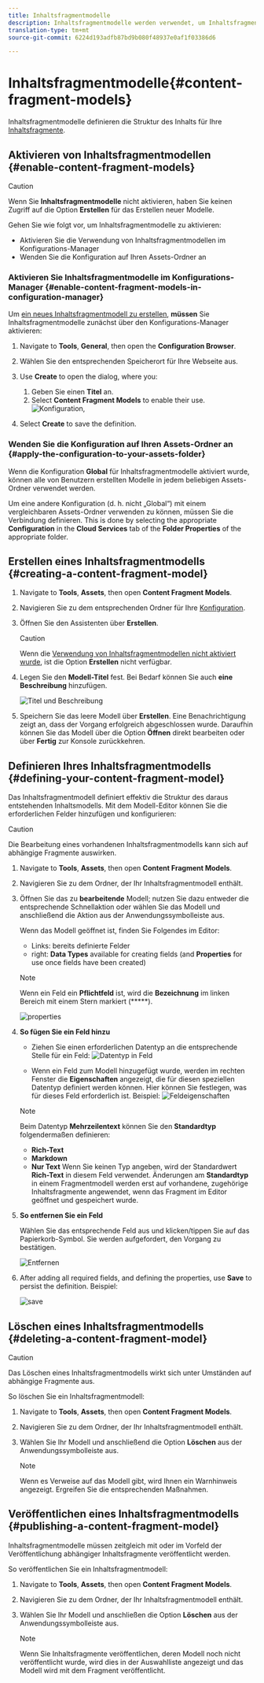 ```yaml
---
title: Inhaltsfragmentmodelle
description: Inhaltsfragmentmodelle werden verwendet, um Inhaltsfragmente mit strukturierten Inhalten zu erstellen.
translation-type: tm+mt
source-git-commit: 6224d193adfb87bd9b080f48937e0af1f03386d6

---
```



# Inhaltsfragmentmodelle{#content-fragment-models}

Inhaltsfragmentmodelle definieren die Struktur des Inhalts für Ihre [Inhaltsfragmente](/help/assets/content-fragments/content-fragments.md).

## Aktivieren von Inhaltsfragmentmodellen {#enable-content-fragment-models}

>[!CAUTION]
>
>Wenn Sie **Inhaltsfragmentmodelle** nicht aktivieren, haben Sie keinen Zugriff auf die Option **Erstellen** für das Erstellen neuer Modelle.

Gehen Sie wie folgt vor, um Inhaltsfragmentmodelle zu aktivieren:

* Aktivieren Sie die Verwendung von Inhaltsfragmentmodellen im Konfigurations-Manager
* Wenden Sie die Konfiguration auf Ihren Assets-Ordner an

### Aktivieren Sie Inhaltsfragmentmodelle im Konfigurations-Manager {#enable-content-fragment-models-in-configuration-manager}

Um [ein neues Inhaltsfragmentmodell zu erstellen](#creating-a-content-fragment-model), **müssen** Sie Inhaltsfragmentmodelle zunächst über den Konfigurations-Manager aktivieren:

1. Navigate to **Tools**, **General**, then open the **Configuration Browser**.
2. Wählen Sie den entsprechenden Speicherort für Ihre Webseite aus.
3. Use **Create** to open the dialog, where you:

   1. Geben Sie einen **Titel** an.
   2. Select **Content Fragment Models** to enable their use.
   ![Konfiguration,](assets/cfm-models-01.png)

4. Select **Create** to save the definition.

### Wenden Sie die Konfiguration auf Ihren Assets-Ordner an {#apply-the-configuration-to-your-assets-folder}

Wenn die Konfiguration **Global** für Inhaltsfragmentmodelle aktiviert wurde, können alle von Benutzern erstellten Modelle in jedem beliebigen Assets-Ordner verwendet werden.

Um eine andere Konfiguration (d. h. nicht „Global“) mit einem vergleichbaren Assets-Ordner verwenden zu können, müssen Sie die Verbindung definieren. This is done by selecting the appropriate **Configuration** in the **Cloud Services** tab of the **Folder Properties** of the appropriate folder.

## Erstellen eines Inhaltsfragmentmodells {#creating-a-content-fragment-model}

1. Navigate to **Tools**, **Assets**, then open **Content Fragment Models**.
1. Navigieren Sie zu dem entsprechenden Ordner für Ihre [Konfiguration](#enable-content-fragment-models).
1. Öffnen Sie den Assistenten über **Erstellen**.

   >[!CAUTION]
   >
   >Wenn die [Verwendung von Inhaltsfragmentmodellen nicht aktiviert wurde](#enable-content-fragment-models), ist die Option **Erstellen** nicht verfügbar.

1. Legen Sie den **Modell-Titel** fest. Bei Bedarf können Sie auch **eine Beschreibung** hinzufügen.

   ![Titel und Beschreibung](assets/cfm-models-02.png)

1. Speichern Sie das leere Modell über **Erstellen**. Eine Benachrichtigung zeigt an, dass der Vorgang erfolgreich abgeschlossen wurde. Daraufhin können Sie das Modell über die Option **Öffnen** direkt bearbeiten oder über **Fertig** zur Konsole zurückkehren.

## Definieren Ihres Inhaltsfragmentmodells {#defining-your-content-fragment-model}

Das Inhaltsfragmentmodell definiert effektiv die Struktur des daraus entstehenden Inhaltsmodells. Mit dem Modell-Editor können Sie die erforderlichen Felder hinzufügen und konfigurieren:

>[!CAUTION]
>
>Die Bearbeitung eines vorhandenen Inhaltsfragmentmodells kann sich auf abhängige Fragmente auswirken.

1. Navigate to **Tools**, **Assets**, then open **Content Fragment Models**.

1. Navigieren Sie zu dem Ordner, der Ihr Inhaltsfragmentmodell enthält.
1. Öffnen Sie das zu **bearbeitende** Modell; nutzen Sie dazu entweder die entsprechende Schnellaktion oder wählen Sie das Modell und anschließend die Aktion aus der Anwendungssymbolleiste aus.

   Wenn das Modell geöffnet ist, finden Sie Folgendes im Editor:

   * Links: bereits definierte Felder
   * right: **Data Types** available for creating fields (and **Properties** for use once fields have been created)
   >[!NOTE]
   >
   >Wenn ein Feld ein **Pflichtfeld** ist, wird die **Bezeichnung** im linken Bereich mit einem Stern markiert (*****).

   ![properties](assets/cfm-models-03.png)

1. **So fügen Sie ein Feld hinzu**

   * Ziehen Sie einen erforderlichen Datentyp an die entsprechende Stelle für ein Feld:
   ![Datentyp in Feld](assets/cfm-models-04.png)

   * Wenn ein Feld zum Modell hinzugefügt wurde, werden im rechten Fenster die **Eigenschaften** angezeigt, die für diesen speziellen Datentyp definiert werden können. Hier können Sie festlegen, was für dieses Feld erforderlich ist. Beispiel:
   ![Feldeigenschaften](assets/cfm-models-05.png)

   >[!NOTE]
   Beim Datentyp **Mehrzeilentext** können Sie den **Standardtyp** folgendermaßen definieren:
   * **Rich-Text**
   * **Markdown**
   * **Nur Text**
   Wenn Sie keinen Typ angeben, wird der Standardwert **Rich-Text** in diesem Feld verwendet.
   Änderungen am **Standardtyp** in einem Fragmentmodell werden erst auf vorhandene, zugehörige Inhaltsfragmente angewendet, wenn das Fragment im Editor geöffnet und gespeichert wurde. 

1. **So entfernen Sie ein Feld**

   Wählen Sie das entsprechende Feld aus und klicken/tippen Sie auf das Papierkorb-Symbol. Sie werden aufgefordert, den Vorgang zu bestätigen.

   ![Entfernen](assets/cfm-models-06.png)

1. After adding all required fields, and defining the properties, use **Save** to persist the definition. Beispiel:

   ![save](assets/cfm-models-07.png)

## Löschen eines Inhaltsfragmentmodells {#deleting-a-content-fragment-model}

>[!CAUTION]
Das Löschen eines Inhaltsfragmentmodells wirkt sich unter Umständen auf abhängige Fragmente aus.

So löschen Sie ein Inhaltsfragmentmodell:

1. Navigate to **Tools**, **Assets**, then open **Content Fragment Models**.

1. Navigieren Sie zu dem Ordner, der Ihr Inhaltsfragmentmodell enthält.
1. Wählen Sie Ihr Modell und anschließend die Option **Löschen** aus der Anwendungssymbolleiste aus.

   >[!NOTE]
   Wenn es Verweise auf das Modell gibt, wird Ihnen ein Warnhinweis angezeigt. Ergreifen Sie die entsprechenden Maßnahmen.

## Veröffentlichen eines Inhaltsfragmentmodells {#publishing-a-content-fragment-model}

Inhaltsfragmentmodelle müssen zeitgleich mit oder im Vorfeld der Veröffentlichung abhängiger Inhaltsfragmente veröffentlicht werden.

So veröffentlichen Sie ein Inhaltsfragmentmodell:

1. Navigate to **Tools**, **Assets**, then open **Content Fragment Models**.

1. Navigieren Sie zu dem Ordner, der Ihr Inhaltsfragmentmodell enthält.
1. Wählen Sie Ihr Modell und anschließen die Option **Löschen** aus der Anwendungssymbolleiste aus.

   >[!NOTE]
   Wenn Sie Inhaltsfragmente veröffentlichen, deren Modell noch nicht veröffentlicht wurde, wird dies in der Auswahlliste angezeigt und das Modell wird mit dem Fragment veröffentlicht.

